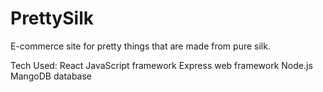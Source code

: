 # PrettySilk
E-commerce site for pretty things that are made from pure silk.

Tech Used:
React JavaScript framework
Express web framework
Node.js
MangoDB database


